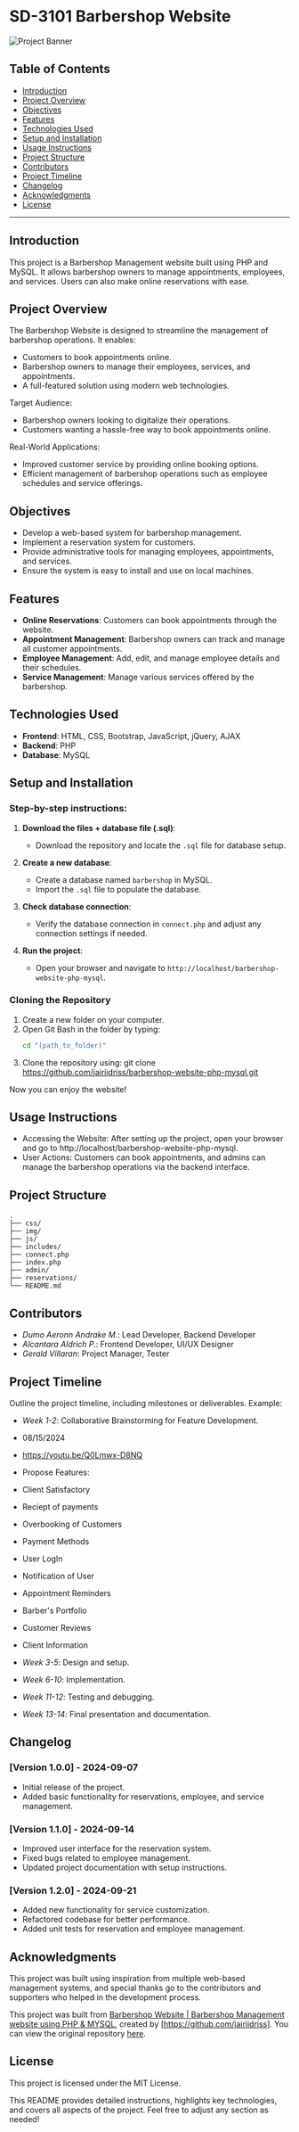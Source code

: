 # SD-3101 Barbershop Website

![Project Banner](https://via.placeholder.com/1200x400.png?text=Barbershop+Website+Banner+Placeholder)

## Table of Contents
- [Introduction](#introduction)
- [Project Overview](#project-overview)
- [Objectives](#objectives)
- [Features](#features)
- [Technologies Used](#technologies-used)
- [Setup and Installation](#setup-and-installation)
- [Usage Instructions](#usage-instructions)
- [Project Structure](#project-structure)
- [Contributors](#contributors)
- [Project Timeline](#project-timeline)
- [Changelog](#changelog)
- [Acknowledgments](#acknowledgments)
- [License](#license)

---

## Introduction
This project is a Barbershop Management website built using PHP and MySQL. It allows barbershop owners to manage appointments, employees, and services. Users can also make online reservations with ease.

## Project Overview
The Barbershop Website is designed to streamline the management of barbershop operations. It enables:
- Customers to book appointments online.
- Barbershop owners to manage their employees, services, and appointments.
- A full-featured solution using modern web technologies.

Target Audience:
- Barbershop owners looking to digitalize their operations.
- Customers wanting a hassle-free way to book appointments online.

Real-World Applications:
- Improved customer service by providing online booking options.
- Efficient management of barbershop operations such as employee schedules and service offerings.

## Objectives
- Develop a web-based system for barbershop management.
- Implement a reservation system for customers.
- Provide administrative tools for managing employees, appointments, and services.
- Ensure the system is easy to install and use on local machines.

## Features
- **Online Reservations**: Customers can book appointments through the website.
- **Appointment Management**: Barbershop owners can track and manage all customer appointments.
- **Employee Management**: Add, edit, and manage employee details and their schedules.
- **Service Management**: Manage various services offered by the barbershop.
  
## Technologies Used
- **Frontend**: HTML, CSS, Bootstrap, JavaScript, jQuery, AJAX
- **Backend**: PHP
- **Database**: MySQL

## Setup and Installation
### Step-by-step instructions:
1. **Download the files + database file (.sql)**:
   - Download the repository and locate the `.sql` file for database setup.
   
2. **Create a new database**:
   - Create a database named `barbershop` in MySQL.
   - Import the `.sql` file to populate the database.

3. **Check database connection**:
   - Verify the database connection in `connect.php` and adjust any connection settings if needed.

4. **Run the project**:
   - Open your browser and navigate to `http://localhost/barbershop-website-php-mysql`.

### Cloning the Repository
1. Create a new folder on your computer.
2. Open Git Bash in the folder by typing:
   ```bash
   cd "(path_to_folder)"
3. Clone the repository using: git clone https://github.com/jairiidriss/barbershop-website-php-mysql.git

Now you can enjoy the website!

## Usage Instructions

- Accessing the Website: After setting up the project, open your browser and go to http://localhost/barbershop-website-php-mysql.
- User Actions: Customers can book appointments, and admins can manage the barbershop operations via the backend interface.

## Project Structure
```
.
├── css/
├── img/
├── js/
├── includes/
├── connect.php
├── index.php
├── admin/
├── reservations/
└── README.md
```

## Contributors

- *Dumo Aeronn Andrake M.*: Lead Developer, Backend Developer
- *Alcantara Aldrich P.*: Frontend Developer, UI/UX Designer
- *Gerald Villaran*: Project Manager, Tester

## Project Timeline

Outline the project timeline, including milestones or deliverables. Example:

- *Week 1-2*: Collaborative Brainstorming for Feature Development.
- 08/15/2024
- https://youtu.be/Q0Lmwx-D8NQ
- Propose Features:
- Client Satisfactory
- Reciept of payments
- Overbooking of Customers
- Payment Methods
- User LogIn
- Notification of User
- Appointment Reminders
- Barber's Portfolio
- Customer Reviews
- Client Information
  
- *Week 3-5*: Design and setup.
- *Week 6-10*: Implementation.
- *Week 11-12*: Testing and debugging.
- *Week 13-14*: Final presentation and documentation.

## Changelog

### [Version 1.0.0] - 2024-09-07
- Initial release of the project.
- Added basic functionality for reservations, employee, and service management.
### [Version 1.1.0] - 2024-09-14
- Improved user interface for the reservation system.
- Fixed bugs related to employee management.
- Updated project documentation with setup instructions.
### [Version 1.2.0] - 2024-09-21
- Added new functionality for service customization.
- Refactored codebase for better performance.
- Added unit tests for reservation and employee management.

## Acknowledgments
This project was built using inspiration from multiple web-based management systems, and special thanks go to the contributors and supporters who helped in the development process.

This project was built from [Barbershop Website | Barbershop Management website using PHP & MYSQL](https://github.com/jairiidriss/barbershop-website-php-mysql), created by [https://github.com/jairiidriss]. You can view the original repository [here](https://github.com/jairiidriss/barbershop-website-php-mysql).

## License

This project is licensed under the MIT License.


This README provides detailed instructions, highlights key technologies, and covers all aspects of the project. Feel free to adjust any section as needed!

